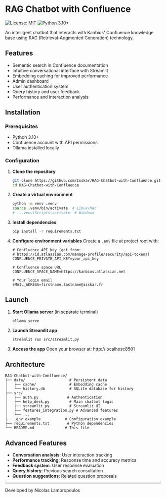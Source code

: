 # RAG Chatbot with Confluence

[![License: MIT](https://img.shields.io/badge/License-MIT-yellow.svg)](https://opensource.org/licenses/MIT)
[![Python 3.10+](https://img.shields.io/badge/Python-3.10%2B-blue.svg)](https://www.python.org/downloads/)

An intelligent chatbot that interacts with Kanbios' Confluence knowledge base using RAG (Retrieval-Augmented Generation) technology.

## Features

- Semantic search in Confluence documentation
- Intuitive conversational interface with Streamlit
- Embedding caching for improved performance
- Admin dashboard
- User authentication system
- Query history and user feedback
- Performance and interaction analysis

## Installation

### Prerequisites
- Python 3.10+
- Confluence account with API permissions
- Ollama installed locally

### Configuration

1. **Clone the repository**
   ```bash
   git clone https://github.com/Isskar/RAG-Chatbot-with-Confluence.git
   cd RAG-Chatbot-with-Confluence
   ```

2. **Create a virtual environment**
   ```bash
   python -m venv .venv
   source .venv/bin/activate  # Linux/Mac
   # .\.venv\Scripts\activate  # Windows
   ```

3. **Install dependencies**
   ```bash
   pip install -r requirements.txt
   ```

4. **Configure environment variables**
   Create a `.env` file at project root with:
   ```env
   # Confluence API key (get from:
   # https://id.atlassian.com/manage-profile/security/api-tokens)
   CONFLUENCE_PRIVATE_API_KEY=your_api_key
   
   # Confluence space URL
   CONFLUENCE_SPACE_NAME=https://kanbios.atlassian.net
   
   # Your login email
   EMAIL_ADRESS=firstname.lastname@isskar.fr
   ```

## Launch

1. **Start Ollama server** (in separate terminal)
   ```bash
   ollama serve
   ```

2. **Launch Streamlit app**
   ```bash
   streamlit run src/streamlit.py
   ```

3. **Access the app**
   Open your browser at: http://localhost:8501

## Architecture

```
RAG-Chatbot-with-Confluence/
├── data/                    # Persistent data
│   ├── cache/               # Embedding cache
│   └── history.db           # SQLite database for history
├── src/
│   ├── auth.py             # Authentication
│   ├── help_desk.py         # Main chatbot logic
│   ├── streamlit.py         # Streamlit UI
│   ├── features_integration.py # Advanced features
│   └── ...
├── .env.example           # Configuration example
├── requirements.txt        # Python dependencies
└── README.md              # This file
```

## Advanced Features

- **Conversation analysis**: User interaction tracking
- **Performance tracking**: Response time and accuracy metrics
- **Feedback system**: User response evaluation
- **Query history**: Previous search consultation
- **Question suggestions**: Related question proposals

---

Developed by Nicolas Lambropoulos
